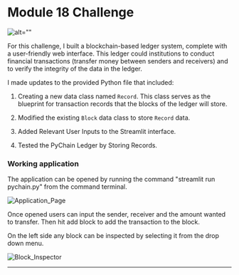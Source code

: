 # Module 18 Challenge

![alt=""](Images/application-image.png)

For this challenge, I built a blockchain-based ledger system, complete with a user-friendly web interface. This ledger could institutions to conduct financial transactions (transfer money between senders and receivers) and to verify the integrity of the data in the ledger.

I made updates to the provided Python file that included:

1. Creating a new data class named `Record`. This class serves as the blueprint for transaction records that the blocks of the ledger will store.

2. Modified the existing `Block` data class to store `Record` data.

3. Added Relevant User Inputs to the Streamlit interface.

4. Tested the PyChain Ledger by Storing Records.

### Working application

The application can be opened by running the command "streamlit run pychain.py" from the command terminal.

![Application_Page](https://github.com/JulHendrickson/Module-18-Challenge/assets/81846691/478d06db-af7b-4966-a695-09c1f57cdee8)


Once opened users can input the sender, receiver and the amount wanted to transfer. 
Then hit add block to add the transaction to the block.

On the left side any block can be inspected by selecting it from the drop down menu.

![Block_Inspector](https://github.com/JulHendrickson/Module-18-Challenge/assets/81846691/a88b40de-407b-447a-b1d5-23da36eaf742)


---
